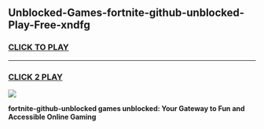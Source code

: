 
## Unblocked-Games-fortnite-github-unblocked-Play-Free-xndfg
<h3>
<a href="https://premium76.site?title=fortnite-github-unblocked&ref=18A1">CLICK TO PLAY</a></h3>
<hr>

<h3>
<a href="https://premium76.site?title=fortnite-github-unblocked&ref=18A1">CLICK 2 PLAY</a>
  
</h3>

<a href="https://premium76.site?title=fortnite-github-unblocked&ref=18A1"><img src="https://clearcache.store/games.png"></a>


**fortnite-github-unblocked games unblocked: Your Gateway to Fun and Accessible Online Gaming**

